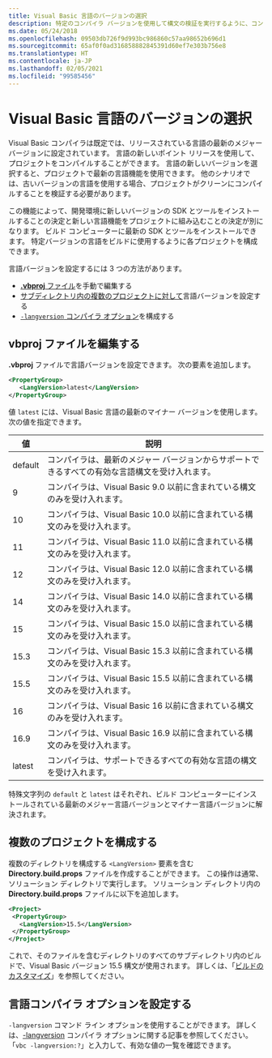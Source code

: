 ```yaml
---
title: Visual Basic 言語のバージョンの選択
description: 特定のコンパイラ バージョンを使用して構文の検証を実行するように、コンパイラを構成します。
ms.date: 05/24/2018
ms.openlocfilehash: 09503db726f9d993bc986860c57aa98652b696d1
ms.sourcegitcommit: 65af0f0ad316858882845391d60ef7e303b756e8
ms.translationtype: HT
ms.contentlocale: ja-JP
ms.lasthandoff: 02/05/2021
ms.locfileid: "99585456"
---
```

# <a name="select-the-visual-basic-language-version"></a>Visual Basic 言語のバージョンの選択

Visual Basic コンパイラは既定では、リリースされている言語の最新のメジャー バージョンに設定されています。 言語の新しいポイント リリースを使用して、プロジェクトをコンパイルすることができます。 言語の新しいバージョンを選択すると、プロジェクトで最新の言語機能を使用できます。 他のシナリオでは、古いバージョンの言語を使用する場合、プロジェクトがクリーンにコンパイルすることを検証する必要があります。

この機能によって、開発環境に新しいバージョンの SDK とツールをインストールすることの決定と新しい言語機能をプロジェクトに組み込むことの決定が別になります。 ビルド コンピューターに最新の SDK とツールをインストールできます。 特定バージョンの言語をビルドに使用するように各プロジェクトを構成できます。

言語バージョンを設定するには 3 つの方法があります。

- [ **.vbproj** ファイル](#edit-the-vbproj-file)を手動で編集する
- [サブディレクトリ内の複数のプロジェクトに対して](#configure-multiple-projects)言語バージョンを設定する
- [`-langversion` コンパイラ オプション](#set-the-langversion-compiler-option)を構成する

## <a name="edit-the-vbproj-file"></a>vbproj ファイルを編集する

**.vbproj** ファイルで言語バージョンを設定できます。 次の要素を追加します。

```xml
<PropertyGroup>
   <LangVersion>latest</LangVersion>
</PropertyGroup>
```

値 `latest` には、Visual Basic 言語の最新のマイナー バージョンを使用します。 次の値を指定できます。

|値|説明|
|------------|-------------|
|default|コンパイラは、最新のメジャー バージョンからサポートできるすべての有効な言語構文を受け入れます。|
|9|コンパイラは、Visual Basic 9.0 以前に含まれている構文のみを受け入れます。|
|10|コンパイラは、Visual Basic 10.0 以前に含まれている構文のみを受け入れます。|
|11|コンパイラは、Visual Basic 11.0 以前に含まれている構文のみを受け入れます。|
|12|コンパイラは、Visual Basic 12.0 以前に含まれている構文のみを受け入れます。|
|14|コンパイラは、Visual Basic 14.0 以前に含まれている構文のみを受け入れます。|
|15|コンパイラは、Visual Basic 15.0 以前に含まれている構文のみを受け入れます。|
|15.3|コンパイラは、Visual Basic 15.3 以前に含まれている構文のみを受け入れます。|
|15.5|コンパイラは、Visual Basic 15.5 以前に含まれている構文のみを受け入れます。|
|16|コンパイラは、Visual Basic 16 以前に含まれている構文のみを受け入れます。|
|16.9|コンパイラは、Visual Basic 16.9 以前に含まれている構文のみを受け入れます。|
|latest|コンパイラは、サポートできるすべての有効な言語の構文を受け入れます。|

特殊文字列の `default` と `latest` はそれぞれ、ビルド コンピューターにインストールされている最新のメジャー言語バージョンとマイナー言語バージョンに解決されます。

## <a name="configure-multiple-projects"></a>複数のプロジェクトを構成する

複数のディレクトリを構成する `<LangVersion>` 要素を含む **Directory.build.props** ファイルを作成することができます。 この操作は通常、ソリューション ディレクトリで実行します。 ソリューション ディレクトリ内の **Directory.build.props** ファイルに以下を追加します。

```xml
<Project>
 <PropertyGroup>
   <LangVersion>15.5</LangVersion>
 </PropertyGroup>
</Project>
```

これで、そのファイルを含むディレクトリのすべてのサブディレクトリ内のビルドで、Visual Basic バージョン 15.5 構文が使用されます。 詳しくは、「[ビルドのカスタマイズ](/visualstudio/msbuild/customize-your-build)」を参照してください。

## <a name="set-the-langversion-compiler-option"></a>言語コンパイラ オプションを設定する

`-langversion` コマンド ライン オプションを使用することができます。 詳しくは、[-langversion](../reference/command-line-compiler/langversion.md) コンパイラ オプションに関する記事を参照してください。 「`vbc -langversion:?`」と入力して、有効な値の一覧を確認できます。
